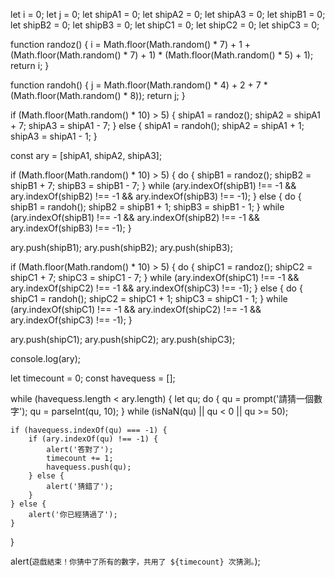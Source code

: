 let i = 0;
let j = 0;
let shipA1 = 0;
let shipA2 = 0;
let shipA3 = 0;
let shipB1 = 0;
let shipB2 = 0;
let shipB3 = 0;
let shipC1 = 0;
let shipC2 = 0;
let shipC3 = 0;

function randoz() {
    i = Math.floor(Math.random() * 7) + 1 + (Math.floor(Math.random() * 7) + 1) * (Math.floor(Math.random() * 5) + 1);
    return i;
}

function randoh() {
    j = Math.floor(Math.random() * 4) + 2 + 7 * (Math.floor(Math.random() * 8));
    return j;
}

if (Math.floor(Math.random() * 10) > 5) {
    shipA1 = randoz();
    shipA2 = shipA1 + 7;
    shipA3 = shipA1 - 7;
} else {
    shipA1 = randoh();
    shipA2 = shipA1 + 1;
    shipA3 = shipA1 - 1;
}

const ary = [shipA1, shipA2, shipA3];

if (Math.floor(Math.random() * 10) > 5) {
    do {
        shipB1 = randoz();
        shipB2 = shipB1 + 7;
        shipB3 = shipB1 - 7;
    } while (ary.indexOf(shipB1) !== -1 && ary.indexOf(shipB2) !== -1 && ary.indexOf(shipB3) !== -1);
} else {
    do {
        shipB1 = randoh();
        shipB2 = shipB1 + 1;
        shipB3 = shipB1 - 1;
    } while (ary.indexOf(shipB1) !== -1 && ary.indexOf(shipB2) !== -1 && ary.indexOf(shipB3) !== -1);
}

ary.push(shipB1);
ary.push(shipB2);
ary.push(shipB3);

if (Math.floor(Math.random() * 10) > 5) {
    do {
        shipC1 = randoz();
        shipC2 = shipC1 + 7;
        shipC3 = shipC1 - 7;
    } while (ary.indexOf(shipC1) !== -1 && ary.indexOf(shipC2) !== -1 && ary.indexOf(shipC3) !== -1);
} else {
    do {
        shipC1 = randoh();
        shipC2 = shipC1 + 1;
        shipC3 = shipC1 - 1;
    } while (ary.indexOf(shipC1) !== -1 && ary.indexOf(shipC2) !== -1 && ary.indexOf(shipC3) !== -1);
}

ary.push(shipC1);
ary.push(shipC2);
ary.push(shipC3);

console.log(ary);

let timecount = 0;
const havequess = [];

while (havequess.length < ary.length) {
    let qu;
    do {
        qu = prompt('請猜一個數字');
        qu = parseInt(qu, 10);
    } while (isNaN(qu) || qu < 0 || qu >= 50);

    if (havequess.indexOf(qu) === -1) {
        if (ary.indexOf(qu) !== -1) {
            alert('答對了');
            timecount += 1;
            havequess.push(qu);
        } else {
            alert('猜錯了');
        }
    } else {
        alert('你已經猜過了');
    }
}

alert(`遊戲結束！你猜中了所有的數字，共用了 ${timecount} 次猜測。`);
